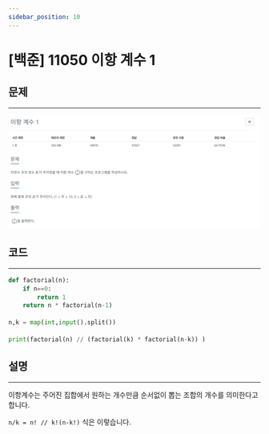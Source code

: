 ```yaml
---
sidebar_position: 10
---
```


# [백준] 11050 이항 계수 1

## 문제
---

![Alt text](./img/1-30/image10.png)


## 코드
---

```python
def factorial(n):
    if n==0:
        return 1
    return n * factorial(n-1)

n,k = map(int,input().split())

print(factorial(n) // (factorial(k) * factorial(n-k)) )
```


## 설명
---

이항계수는 주어진 집합에서 원하는 개수만큼 순서없이 뽑는 조합의 개수를 의미한다고 합니다.


`n/k = n! // k!(n-k!)` 식은 이렇습니다.


